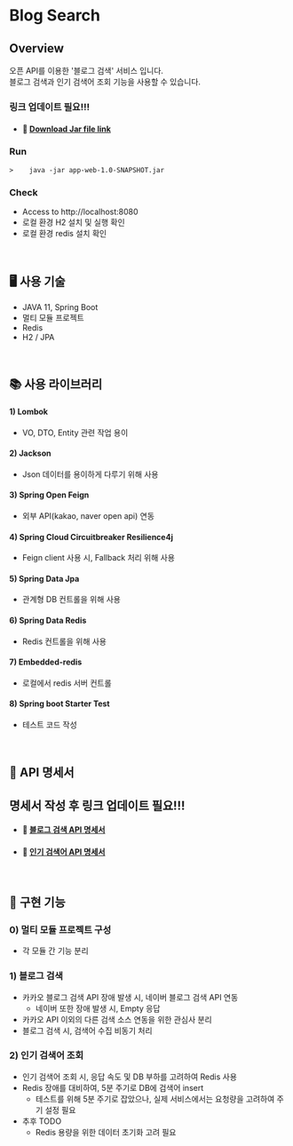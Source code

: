 # Blog Search
## Overview
오픈 API를 이용한 '블로그 검색' 서비스 입니다. <br>
블로그 검색과 인기 검색어 조회 기능을 사용할 수 있습니다. <br>

### 링크 업데이트 필요!!!

* #### 🔗  <a href="https://github.com/chaehyuenwoo/SpringBoot-Project-MEGABOX/wiki/%EC%A3%BC%EC%9A%94-%EA%B8%B0%EB%8A%A5-%EC%86%8C%EA%B0%9C(Login)" >Download Jar file link</a>

### Run

```
>    java -jar app-web-1.0-SNAPSHOT.jar
```

### Check
- Access to http://localhost:8080
- 로컬 환경 H2 설치 및 실행 확인 
- 로컬 환경 redis 설치 확인

<br>

## 🖥️ 사용 기술 
- JAVA 11, Spring Boot
- 멀티 모듈 프로젝트
- Redis
- H2 / JPA
<br>

## 📚 사용 라이브러리
#### 1) Lombok
* VO, DTO, Entity 관련 작업 용이

#### 2) Jackson
* Json 데이터를 용이하게 다루기 위해 사용

#### 3) Spring Open Feign
* 외부 API(kakao, naver open api) 연동 

#### 4) Spring Cloud Circuitbreaker Resilience4j
* Feign client 사용 시, Fallback 처리 위해 사용

#### 5) Spring Data Jpa
* 관계형 DB 컨트롤을 위해 사용

#### 6) Spring Data Redis
* Redis 컨트롤을 위해 사용 

#### 7) Embedded-redis
* 로컬에서 redis 서버 컨트롤

#### 8) Spring boot Starter Test
* 테스트 코드 작성

<br>

## 📌 API 명세서 
## 명세서 작성 후 링크 업데이트 필요!!!
* #### 🔗  <a href="https://github.com/chaehyuenwoo/SpringBoot-Project-MEGABOX/wiki/%EC%A3%BC%EC%9A%94-%EA%B8%B0%EB%8A%A5-%EC%86%8C%EA%B0%9C(Login)" >블로그 검색 API 명세서</a>
* #### 🔗  <a href="https://github.com/chaehyuenwoo/SpringBoot-Project-MEGABOX/wiki/%EC%A3%BC%EC%9A%94-%EA%B8%B0%EB%8A%A5-%EC%86%8C%EA%B0%9C(Login)" >인기 검색어 API 명세서</a>

<br>

## 📌 구현 기능
### 0) 멀티 모듈 프로젝트 구성
* 각 모듈 간 기능 분리 

### 1) 블로그 검색
* 카카오 블로그 검색 API 장애 발생 시, 네이버 블로그 검색 API 연동
  * 네이버 또한 장애 발생 시, Empty 응답
* 카카오 API 이외의 다른 검색 소스 연동을 위한 관심사 분리 
* 블로그 검색 시, 검색어 수집 비동기 처리  

### 2) 인기 검색어 조회
* 인기 검색어 조회 시, 응답 속도 및 DB 부하를 고려하여 Redis 사용
* Redis 장애를 대비하여, 5분 주기로 DB에 검색어 insert
  * 테스트를 위해 5분 주기로 잡았으나, 실제 서비스에서는 요청량을 고려하여 주기 설정 필요
* 추후 TODO
  * Redis 용량을 위한 데이터 초기화 고려 필요

